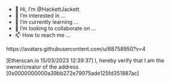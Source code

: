 - 👋 Hi, I’m @HackettJackett
- 👀 I’m interested in ...
- 🌱 I’m currently learning ...
- 💞️ I’m looking to collaborate on ...
- 📫 How to reach me ...

<!---
HackettJackett/HackettJackett is a ✨ special ✨ repository because its `README.md` (this file) appears on your GitHub profile.
You can click the Preview link to take a look at your changes.
--->https://avatars.githubusercontent.com/u/68758950?v=4
[Etherscan.io 15/03/2023 12:39:37] I, hereby verify that I am the owner/creator of the address [0x0000000000a39bb272e79075ade125fd351887ac]
